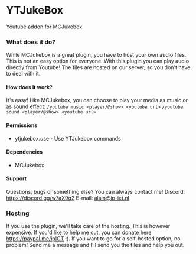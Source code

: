 # YTJukeBox
Youtube addon for MCJukebox

### What does it do?
While MCJukebox is a great plugin, you have to host your own audio files. This is not an easy option for everyone. With this plugin you can play audio directly from Youtube! The files are hosted on our server, so you don't have to deal with it.

#### How does it work?
It's easy! Like MCJukebox, you can choose to play your media as music or as sound effect:
`/youtube music <player/@show> <youtube url>`
`/youtube sound <player/@show> <youtube url>`

#### Permissions
- ytjukebox.use - Use YTJukebox commands

#### Dependencies
- MCJukebox

#### Support
Questions, bugs or something else? You can always contact me!
Discord: https://discord.gg/w7aX9q2
E-mail: alain@ip-ict.nl

### Hosting
If you use the plugin, we'll take care of the hosting. This is however expensive. If you'd like to help me out, you can donate here https://paypal.me/ipICT :). If you want to go for a self-hosted option, no problem! Send me a message and I'll send you the files and help you out.
